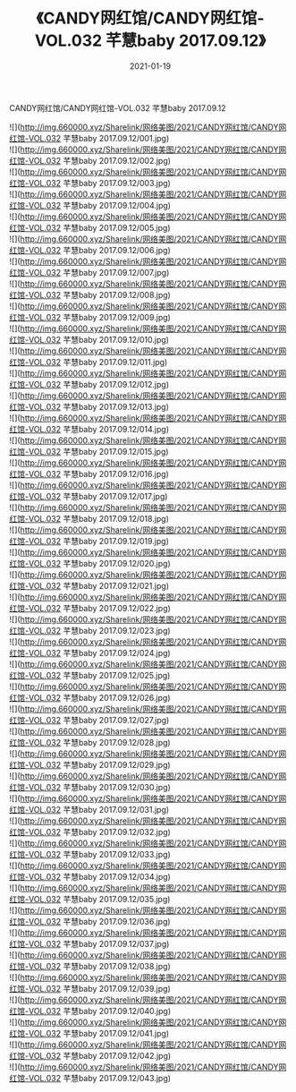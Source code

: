 ﻿---
layout: post
title:  《CANDY网红馆/CANDY网红馆-VOL.032 芊慧baby 2017.09.12》
date:   2021-01-19
img: http://img.660000.xyz/Sharelink/网络美图/2021/CANDY网红馆/CANDY网红馆-VOL.032 芊慧baby 2017.09.12/000.jpg
categories: [美女, 清纯, 唯美]
---

CANDY网红馆/CANDY网红馆-VOL.032 芊慧baby 2017.09.12

 ![](http://img.660000.xyz/Sharelink/网络美图/2021/CANDY网红馆/CANDY网红馆-VOL.032 芊慧baby 2017.09.12/001.jpg) <br>![](http://img.660000.xyz/Sharelink/网络美图/2021/CANDY网红馆/CANDY网红馆-VOL.032 芊慧baby 2017.09.12/002.jpg) <br>![](http://img.660000.xyz/Sharelink/网络美图/2021/CANDY网红馆/CANDY网红馆-VOL.032 芊慧baby 2017.09.12/003.jpg) <br>![](http://img.660000.xyz/Sharelink/网络美图/2021/CANDY网红馆/CANDY网红馆-VOL.032 芊慧baby 2017.09.12/004.jpg) <br>![](http://img.660000.xyz/Sharelink/网络美图/2021/CANDY网红馆/CANDY网红馆-VOL.032 芊慧baby 2017.09.12/005.jpg) <br>![](http://img.660000.xyz/Sharelink/网络美图/2021/CANDY网红馆/CANDY网红馆-VOL.032 芊慧baby 2017.09.12/006.jpg) <br>![](http://img.660000.xyz/Sharelink/网络美图/2021/CANDY网红馆/CANDY网红馆-VOL.032 芊慧baby 2017.09.12/007.jpg) <br>![](http://img.660000.xyz/Sharelink/网络美图/2021/CANDY网红馆/CANDY网红馆-VOL.032 芊慧baby 2017.09.12/008.jpg) <br>![](http://img.660000.xyz/Sharelink/网络美图/2021/CANDY网红馆/CANDY网红馆-VOL.032 芊慧baby 2017.09.12/009.jpg) <br>![](http://img.660000.xyz/Sharelink/网络美图/2021/CANDY网红馆/CANDY网红馆-VOL.032 芊慧baby 2017.09.12/010.jpg) <br>![](http://img.660000.xyz/Sharelink/网络美图/2021/CANDY网红馆/CANDY网红馆-VOL.032 芊慧baby 2017.09.12/011.jpg) <br>![](http://img.660000.xyz/Sharelink/网络美图/2021/CANDY网红馆/CANDY网红馆-VOL.032 芊慧baby 2017.09.12/012.jpg) <br>![](http://img.660000.xyz/Sharelink/网络美图/2021/CANDY网红馆/CANDY网红馆-VOL.032 芊慧baby 2017.09.12/013.jpg) <br>![](http://img.660000.xyz/Sharelink/网络美图/2021/CANDY网红馆/CANDY网红馆-VOL.032 芊慧baby 2017.09.12/014.jpg) <br>![](http://img.660000.xyz/Sharelink/网络美图/2021/CANDY网红馆/CANDY网红馆-VOL.032 芊慧baby 2017.09.12/015.jpg) <br>![](http://img.660000.xyz/Sharelink/网络美图/2021/CANDY网红馆/CANDY网红馆-VOL.032 芊慧baby 2017.09.12/016.jpg) <br>![](http://img.660000.xyz/Sharelink/网络美图/2021/CANDY网红馆/CANDY网红馆-VOL.032 芊慧baby 2017.09.12/017.jpg) <br>![](http://img.660000.xyz/Sharelink/网络美图/2021/CANDY网红馆/CANDY网红馆-VOL.032 芊慧baby 2017.09.12/018.jpg) <br>![](http://img.660000.xyz/Sharelink/网络美图/2021/CANDY网红馆/CANDY网红馆-VOL.032 芊慧baby 2017.09.12/019.jpg) <br>![](http://img.660000.xyz/Sharelink/网络美图/2021/CANDY网红馆/CANDY网红馆-VOL.032 芊慧baby 2017.09.12/020.jpg) <br>![](http://img.660000.xyz/Sharelink/网络美图/2021/CANDY网红馆/CANDY网红馆-VOL.032 芊慧baby 2017.09.12/021.jpg) <br>![](http://img.660000.xyz/Sharelink/网络美图/2021/CANDY网红馆/CANDY网红馆-VOL.032 芊慧baby 2017.09.12/022.jpg) <br>![](http://img.660000.xyz/Sharelink/网络美图/2021/CANDY网红馆/CANDY网红馆-VOL.032 芊慧baby 2017.09.12/023.jpg) <br>![](http://img.660000.xyz/Sharelink/网络美图/2021/CANDY网红馆/CANDY网红馆-VOL.032 芊慧baby 2017.09.12/024.jpg) <br>![](http://img.660000.xyz/Sharelink/网络美图/2021/CANDY网红馆/CANDY网红馆-VOL.032 芊慧baby 2017.09.12/025.jpg) <br>![](http://img.660000.xyz/Sharelink/网络美图/2021/CANDY网红馆/CANDY网红馆-VOL.032 芊慧baby 2017.09.12/026.jpg) <br>![](http://img.660000.xyz/Sharelink/网络美图/2021/CANDY网红馆/CANDY网红馆-VOL.032 芊慧baby 2017.09.12/027.jpg) <br>![](http://img.660000.xyz/Sharelink/网络美图/2021/CANDY网红馆/CANDY网红馆-VOL.032 芊慧baby 2017.09.12/028.jpg) <br>![](http://img.660000.xyz/Sharelink/网络美图/2021/CANDY网红馆/CANDY网红馆-VOL.032 芊慧baby 2017.09.12/029.jpg) <br>![](http://img.660000.xyz/Sharelink/网络美图/2021/CANDY网红馆/CANDY网红馆-VOL.032 芊慧baby 2017.09.12/030.jpg) <br>![](http://img.660000.xyz/Sharelink/网络美图/2021/CANDY网红馆/CANDY网红馆-VOL.032 芊慧baby 2017.09.12/031.jpg) <br>![](http://img.660000.xyz/Sharelink/网络美图/2021/CANDY网红馆/CANDY网红馆-VOL.032 芊慧baby 2017.09.12/032.jpg) <br>![](http://img.660000.xyz/Sharelink/网络美图/2021/CANDY网红馆/CANDY网红馆-VOL.032 芊慧baby 2017.09.12/033.jpg) <br>![](http://img.660000.xyz/Sharelink/网络美图/2021/CANDY网红馆/CANDY网红馆-VOL.032 芊慧baby 2017.09.12/034.jpg) <br>![](http://img.660000.xyz/Sharelink/网络美图/2021/CANDY网红馆/CANDY网红馆-VOL.032 芊慧baby 2017.09.12/035.jpg) <br>![](http://img.660000.xyz/Sharelink/网络美图/2021/CANDY网红馆/CANDY网红馆-VOL.032 芊慧baby 2017.09.12/036.jpg) <br>![](http://img.660000.xyz/Sharelink/网络美图/2021/CANDY网红馆/CANDY网红馆-VOL.032 芊慧baby 2017.09.12/037.jpg) <br>![](http://img.660000.xyz/Sharelink/网络美图/2021/CANDY网红馆/CANDY网红馆-VOL.032 芊慧baby 2017.09.12/038.jpg) <br>![](http://img.660000.xyz/Sharelink/网络美图/2021/CANDY网红馆/CANDY网红馆-VOL.032 芊慧baby 2017.09.12/039.jpg) <br>![](http://img.660000.xyz/Sharelink/网络美图/2021/CANDY网红馆/CANDY网红馆-VOL.032 芊慧baby 2017.09.12/040.jpg) <br>![](http://img.660000.xyz/Sharelink/网络美图/2021/CANDY网红馆/CANDY网红馆-VOL.032 芊慧baby 2017.09.12/041.jpg) <br>![](http://img.660000.xyz/Sharelink/网络美图/2021/CANDY网红馆/CANDY网红馆-VOL.032 芊慧baby 2017.09.12/042.jpg) <br>![](http://img.660000.xyz/Sharelink/网络美图/2021/CANDY网红馆/CANDY网红馆-VOL.032 芊慧baby 2017.09.12/043.jpg) <br>